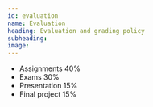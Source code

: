 ```yaml
---
id: evaluation
name: Evaluation
heading: Evaluation and grading policy
subheading: 
image: 
---
```


* Assignments 40%
* Exams 30%
* Presentation 15%
* Final project 15%